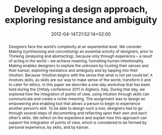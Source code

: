 ---
slug: developing-a-design-approach-exploring-resistance-and-ambiguity
title: "Developing a design approach, exploring resistance and ambiguity"
layout: single
publitype: conference
subsection: conference
kansei: true
researchpage: true
topic: 
    - kansei
    - transformpractices
institution:
    logo: TUe
    name: "Eindhoven University of Technology"
    web: "https://www.tue.nl/en/"
    colo: "#c72125"
date: 2012-04-14T21:52:14+02:00
reference: "Trotto, A., Hummels, C.C.M., & Lévy, P. (2012). Developing a design approach, exploring resistance and ambiguity. In the Proceedings of Kansei Engineering and Emotion Research International Conference 2012, KEER12 ([on CD]). Penghu, Taiwan: Japan Society of Kansei Engineering."
abstract: "Designers face the world’s complexity at an experiential level. We consider Making (synthesising and concretising) an essential activity of designers, prior to Thinking (analysing and abstracting), because only through experience – a result of acting in the world – we achieve meaning, funnelling human intentionality. Making enables designers to explore the unknown by trusting their senses and their kansei, exploring resistance and ambiguity and by tapping into their intuition. Because ‘intuition begins with the sense that what is not yet could be’, it involves skills, as skills are our way to make sense of the world, transform it and to cater for ethics. In this paper we describe a one-day workshop that has been held during the CHItaly conference 2011 in Alghero, Italy. During that day, we explored how the integration of points of view, using intuition through skills can communicate and create a richer meaning. The assignment was to design an empowering and enabling tool that allows a person to begin to experience another person’s skill. To be able to design such a tool, designers had to go through several steps of documenting and reflecting upon their own and each other’s skills. We reflect on the experience and explain how this approach can support the integration of points of view, which is considered to be formed by personal experience, by skills, and by kansei."
link:
    paper: "https://1drv.ms/b/s!AnQx_v88q65Qv4RbFzR-TCI7-Ge0Dg?e=1kBFb7"
---